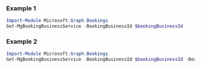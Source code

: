 ### Example 1
```powershell
Import-Module Microsoft.Graph.Bookings
Get-MgBookingBusinessService -BookingBusinessId $bookingBusinessId
```
### Example 2
```powershell
Import-Module Microsoft.Graph.Bookings
Get-MgBookingBusinessService -BookingBusinessId $bookingBusinessId -BookingServiceId $bookingServiceId
```
